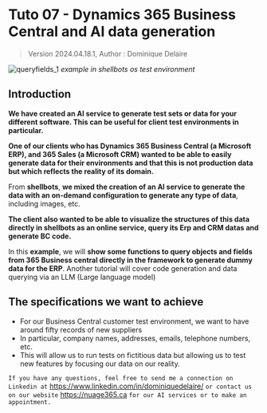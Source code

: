 # Tuto 07 - Dynamics 365 Business Central and AI data generation
> Version 2024.04.18.1, Author : Dominique Delaire

![queryfields_1](https://github.com/nuage365/Shellbots.ai/assets/102873102/a1ee4edf-7ed2-446e-903a-00555e8ecf0f)
*example in shellbots os test environment*

## Introduction
**We have created an AI service to generate test sets or data for your different software. This can be useful for client test environments in particular.**

**One of our clients who has Dynamics 365 Business Central (a Microsoft ERP), and 365 Sales (a Microsoft CRM) wanted to be able to easily generate data for their environments and that this is not production data but which reflects the reality of its domain.**   

From **shellbots**, **we mixed the creation of an AI service to generate the data with an on-demand configuration to generate any type of data**, including images, etc.

**The client also wanted to be able to visualize the structures of this data directly in shellbots as an online service, query its Erp and CRM datas and generate BC code.**

In this **example**, we will **show some functions to query objects and fields from 365 Business central directly in the framework to generate dummy data for the ERP**.
Another tutorial will cover code generation and data querying via an LLM (Large language model)

## The specifications we want to achieve 
* For our Business Central customer test environment, we want to have around fifty records of new suppliers
* In particular, company names, addresses, emails, telephone numbers, etc.
* This will allow us to run tests on fictitious data but allowing us to test new features by focusing our data on our reality.



`If you have any questions, feel free to send me a connection on Linkedin at` https://www.linkedin.com/in/dominiquedelaire/ `or contact us on our website` https://nuage365.ca `for our AI services or to make an appointment.`

